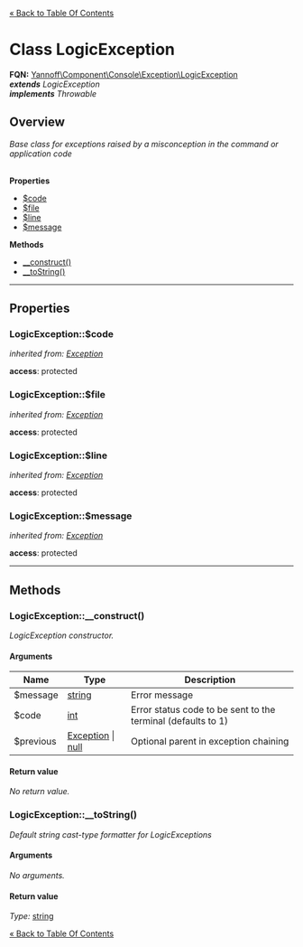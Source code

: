 [&laquo; Back to Table Of Contents](/doc/api/index.md)

# Class LogicException

**FQN:** [Yannoff\Component\Console\Exception\LogicException][self]
<br/>
_**extends** LogicException_<br/>
_**implements** Throwable_


## Overview

_Base class for exceptions raised by a misconception in the command or application code_
<br/><br/>

**Properties**

- [$code](#code)
- [$file](#file)
- [$line](#line)
- [$message](#message)

**Methods**

- [__construct()](#__construct)
- [__toString()](#__toString)

---

## Properties


### <a name="code">LogicException::$code</a>

_inherited from: [Exception](https://www.php.net/manual/class.exception.php)_



**access**: protected<br/>


### <a name="file">LogicException::$file</a>

_inherited from: [Exception](https://www.php.net/manual/class.exception.php)_



**access**: protected<br/>


### <a name="line">LogicException::$line</a>

_inherited from: [Exception](https://www.php.net/manual/class.exception.php)_



**access**: protected<br/>


### <a name="message">LogicException::$message</a>

_inherited from: [Exception](https://www.php.net/manual/class.exception.php)_



**access**: protected<br/>


---

## Methods


### <a name="__construct">LogicException::__construct()</a>
_LogicException constructor._

#### Arguments

Name|Type|Description
----|----|-----------
$message|[string](https://www.php.net/manual/language.types.string.php)|Error message
$code|[int](https://www.php.net/manual/language.types.int.php)|Error status code to be sent to the terminal (defaults to 1)
$previous|[Exception](https://www.php.net/manual/class.exception.php) &#124; [null](https://www.php.net/manual/language.types.null.php)|Optional parent in exception chaining

#### Return value

_No return value._



### <a name="__toString">LogicException::__toString()</a>
_Default string cast-type formatter for LogicExceptions_

#### Arguments

_No arguments._

#### Return value

_Type:_ [string](https://www.php.net/manual/language.types.string.php)



[self]: LogicException.md

[&laquo; Back to Table Of Contents](/doc/api/index.md)

